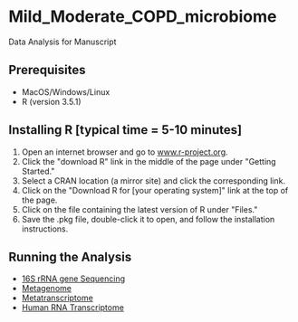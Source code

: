 # Mild_Moderate_COPD_microbiome
Data Analysis for Manuscript

## Prerequisites
* MacOS/Windows/Linux
* R (version 3.5.1)

## Installing R [typical time = 5-10 minutes]
1. Open an internet browser and go to www.r-project.org.
2. Click the "download R" link in the middle of the page under "Getting Started."
3. Select a CRAN location (a mirror site) and click the corresponding link.
4. Click on the "Download R for [your operating system]" link at the top of the page.
5. Click on the file containing the latest version of R under "Files."
6. Save the .pkg file, double-click it to open, and follow the installation instructions.

## Running the Analysis
* [16S rRNA gene Sequencing](https://github.com/segalmicrobiomelab/Early_COPD_microbiome/tree/main/16S)
* [Metagenome](https://github.com/segalmicrobiomelab/Early_COPD_microbiome/blob/main/Metagenome)
* [Metatranscriptome](https://github.com/segalmicrobiomelab/Early_COPD_microbiome/blob/main/Metatranscriptome)
* [Human RNA Transcriptome](https://github.com/segalmicrobiomelab/Early_COPD_microbiome/blob/main/Host_Transcriptome)
